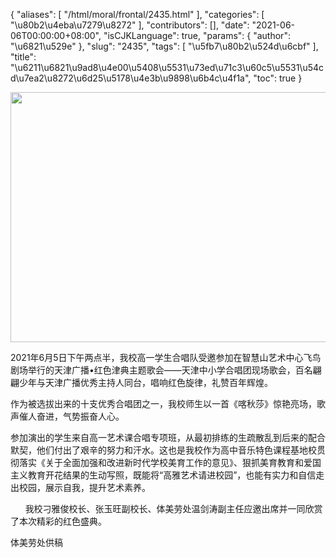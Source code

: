 {
    "aliases": [
        "/html/moral/frontal/2435.html"
    ],
    "categories": [
        "\u80b2\u4eba\u7279\u8272"
    ],
    "contributors": [],
    "date": "2021-06-06T00:00:00+08:00",
    "isCJKLanguage": true,
    "params": {
        "author": "\u6821\u529e"
    },
    "slug": "2435",
    "tags": [
        "\u5fb7\u80b2\u524d\u6cbf"
    ],
    "title": "\u6211\u6821\u9ad8\u4e00\u5408\u5531\u73ed\u71c3\u60c5\u5531\u54cd\u7ea2\u8272\u6d25\u5178\u4e3b\u9898\u6b4c\u4f1a",
    "toc": true
}


<img
    src="https://cdn.tfls.online/mirror/full/bdb5f1b24d12fa2bcda456120014df3c485b00f8.jpg"
    style="display:block;margin-left:auto;margin-right:auto;"
    decoding="async"
    fetchpriority="auto"
    loading="lazy"
    height="400"
    width="600"
/>




  





2021年6月5日下午两点半，我校高一学生合唱队受邀参加在智慧山艺术中心飞鸟剧场举行的天津广播•红色津典主题歌会——天津中小学合唱团现场歌会，百名翩翩少年与天津广播优秀主持人同台，唱响红色旋律，礼赞百年辉煌。




作为被选拔出来的十支优秀合唱团之一，我校师生以一首《喀秋莎》惊艳亮场，歌声催人奋进，气势振奋人心。




参加演出的学生来自高一艺术课合唱专项班，从最初排练的生疏散乱到后来的配合默契，他们付出了艰辛的努力和汗水。这也是我校作为高中音乐特色课程基地校贯彻落实《关于全面加强和改进新时代学校美育工作的意见》、狠抓美育教育和爱国主义教育开花结果的生动写照，既能将“高雅艺术请进校园”，也能有实力和自信走出校园，展示自我，提升艺术素养。




      我校刁雅俊校长、张玉旺副校长、体美劳处温剑涛副主任应邀出席并一同欣赏了本次精彩的红色盛典。




  






体美劳处供稿





  





  



